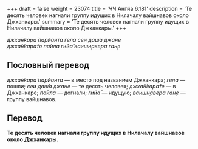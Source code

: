 +++
draft = false
weight = 23074
title = 'ЧЧ Антйа 6.181'
description = 'Те десять человек нагнали группу идущих в Нилачалу вайшнавов около Джханкары.'
summary = 'Те десять человек нагнали группу идущих в Нилачалу вайшнавов около Джханкары.'
+++

_джха̄н̇кара̄ парйанта гела сеи даш́а джане  
джха̄н̇кара̄те па̄ила гийа̄ ваишн̣авера ган̣е_

## Пословный перевод

_джха̄н̇кара̄_ _парйанта_ — в место под названием Джханкара; _гела_ — пошли; _сеи_ _даш́а_ _джане_ — те десять человек; _джха̄н̇кара̄те_ — в Джханкаре; _па̄ила_ — догнали; _гийа̄_ — идущую; _ваишн̣авера_ _ган̣е_ — группу вайшнавов.

## Перевод

**Те десять человек нагнали группу идущих в Нилачалу вайшнавов около Джханкары.**
